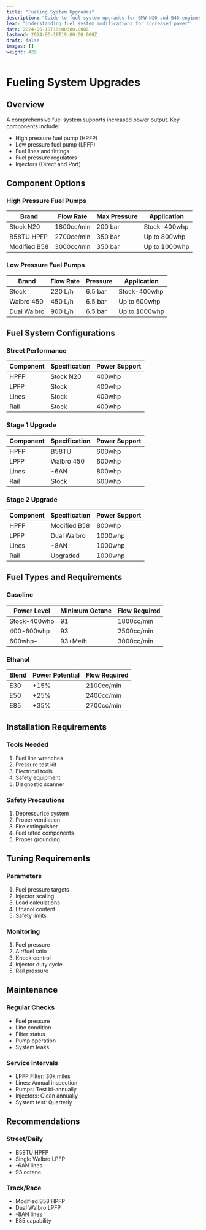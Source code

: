 ```yaml
---
title: "Fueling System Upgrades"
description: "Guide to fuel system upgrades for BMW N20 and B48 engines"
lead: "Understanding fuel system modifications for increased power"
date: 2024-06-18T19:00:00.000Z
lastmod: 2024-06-18T19:00:00.000Z
draft: false
images: []
weight: 429
---
```


# Fueling System Upgrades

## Overview

A comprehensive fuel system supports increased power output. Key components include:
- High pressure fuel pump (HPFP)
- Low pressure fuel pump (LPFP)
- Fuel lines and fittings
- Fuel pressure regulators
- Injectors (Direct and Port)

## Component Options

### High Pressure Fuel Pumps
| Brand | Flow Rate | Max Pressure | Application |
|-------|-----------|--------------|-------------|
| Stock N20 | 1800cc/min | 200 bar | Stock-400whp |
| B58TU HPFP | 2700cc/min | 350 bar | Up to 800whp |
| Modified B58 | 3000cc/min | 350 bar | Up to 1000whp |

### Low Pressure Fuel Pumps
| Brand | Flow Rate | Pressure | Application |
|-------|-----------|----------|-------------|
| Stock | 220 L/h | 6.5 bar | Stock-400whp |
| Walbro 450 | 450 L/h | 6.5 bar | Up to 600whp |
| Dual Walbro | 900 L/h | 6.5 bar | Up to 1000whp |

## Fuel System Configurations

### Street Performance
| Component | Specification | Power Support |
|-----------|--------------|---------------|
| HPFP | Stock N20 | 400whp |
| LPFP | Stock | 400whp |
| Lines | Stock | 400whp |
| Rail | Stock | 400whp |

### Stage 1 Upgrade
| Component | Specification | Power Support |
|-----------|--------------|---------------|
| HPFP | B58TU | 600whp |
| LPFP | Walbro 450 | 600whp |
| Lines | -6AN | 800whp |
| Rail | Stock | 600whp |

### Stage 2 Upgrade
| Component | Specification | Power Support |
|-----------|--------------|---------------|
| HPFP | Modified B58 | 800whp |
| LPFP | Dual Walbro | 1000whp |
| Lines | -8AN | 1000whp |
| Rail | Upgraded | 1000whp |

## Fuel Types and Requirements

### Gasoline
| Power Level | Minimum Octane | Flow Required |
|-------------|----------------|---------------|
| Stock-400whp | 91 | 1800cc/min |
| 400-600whp | 93 | 2500cc/min |
| 600whp+ | 93+Meth | 3000cc/min |

### Ethanol
| Blend | Power Potential | Flow Required |
|-------|----------------|---------------|
| E30 | +15% | 2100cc/min |
| E50 | +25% | 2400cc/min |
| E85 | +35% | 2700cc/min |

## Installation Requirements

### Tools Needed
1. Fuel line wrenches
2. Pressure test kit
3. Electrical tools
4. Safety equipment
5. Diagnostic scanner

### Safety Precautions
1. Depressurize system
2. Proper ventilation
3. Fire extinguisher
4. Fuel rated components
5. Proper grounding

## Tuning Requirements

### Parameters
1. Fuel pressure targets
2. Injector scaling
3. Load calculations
4. Ethanol content
5. Safety limits

### Monitoring
1. Fuel pressure
2. Air/fuel ratio
3. Knock control
4. Injector duty cycle
5. Rail pressure

## Maintenance

### Regular Checks
- Fuel pressure
- Line condition
- Filter status
- Pump operation
- System leaks

### Service Intervals
- LPFP Filter: 30k miles
- Lines: Annual inspection
- Pumps: Test bi-annually
- Injectors: Clean annually
- System test: Quarterly

## Recommendations

### Street/Daily
- B58TU HPFP
- Single Walbro LPFP
- -6AN lines
- 93 octane

### Track/Race
- Modified B58 HPFP
- Dual Walbro LPFP
- -8AN lines
- E85 capability 
